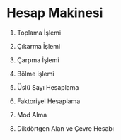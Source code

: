 # Hesap Makinesi
1. Toplama İşlemi

2. Çıkarma İşlemi

3. Çarpma İşlemi

4. Bölme işlemi

5. Üslü Sayı Hesaplama

6. Faktoriyel Hesaplama

7. Mod Alma

8. Dikdörtgen Alan ve Çevre Hesabı
